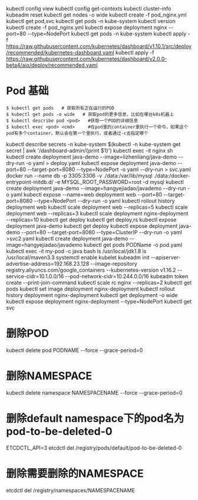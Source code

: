kubectl config view
kubectl config get-contexts
kubectl cluster-info
kubeadm reset
kubectl get nodes -o wide
kubectl create -f pod_nginx.yml 
kubectl get pod,svc
kubectl get pods -n kube-system 
kubectl version
kubectl create -f pod_nginx.yml
kubectl expose deployment nginx --port=80 --type=NodePort
kubectl get pods -n kube-system 
kubectl apply -f  https://raw.githubusercontent.com/kubernetes/dashboard/v1.10.1/src/deploy/recommended/kubernetes-dashboard.yaml
kubectl apply -f https://raw.githubusercontent.com/kubernetes/dashboard/v2.0.0-beta4/aio/deploy/recommended.yaml
# Pod 基础
```
$ kubectl get pods   # 获取所有正在运行的POD
$ kubectl get pods -o wide   # 获取pod的更多信息，比如在哪台k8s机器上
$ kubectl describe pod <pod>   #获取一个POD的详细信息
$ kubectl exec <pod> <cmd>     #在pod里的container里执行一个命令，如果这个pod有多个container，默认会在第一个里执行，或者通过-c去指定哪个   
```
kubectl describe secrets -n kube-system $(kubectl -n kube-system get secret | awk '/dashboard-admin/{print $1}')
kubectl exec -it nginx sh
kubectl create deployment java-demo --image=lizhenliang/java-demo --dry-run -o yaml > deploy.yaml
kubectl expose deployment java-demo --port=80  --target-port=8080 --type=NodePort -o yaml --dry-run > svc.yaml
docker run --name db -p 3305:3306 -v ./data:/var/lib/mysql ./data:/docker-entrypoint-initdb.d/   -e MYSQL_ROOT_PASSWORD=root -d mysql 
kubectl create deployment java-demo --image=hangyejiadao/javademo --dry-run -o yaml
kubectl expose  --name=web  deployment  web --port=80  --target-port=8080 --type=NodePort  --dry-run -o yaml
kubectl rollout history deployment web
kubectl scale deployment web --replicas=5
kubectl scale deployment web --replicas=3
kubectl scale deployment nginx-deployment --replicas=10
kubectl get deploy
kubectl get deploy,rs
kubectl expose deployment  java-demo
kubectl get deploy
kubectl expose deployment java-demo --port=80 --target-port=8080 --type=ClusterIP  --dry-run -o yaml >svc2.yaml
kubectl create deployment java-demo --image=hangyejiadao/javademo
kubectl get pods   PODName  -o pod.yaml
kubectl exec -it my-pod -c java bash
ls /usr/local/jdk1.8
ls /usr/local/maven3.3
systemctl enable kubelet
kubeadm init  --apiserver-advertise-address=192.168.23.128  --image-repository registry.aliyuncs.com/google_containers --kubernetes-version v1.16.2  --service-cidr=10.1.0.0/16 --pod-network-cidr=10.244.0.0/16
kubeadm token create --print-join-command
kubectl scale rc nginx --replicas=2
kubectl get pods
kubectl set image deployment nginx-deployment
kubectl rollout history deployment nginx-deployment 
kubectl get deployment -o wide
kubectl expose deployment nginx-deployment --type=NodePort
kubectl get svc
# 删除POD
kubectl delete pod PODNAME --force --grace-period=0

# 删除NAMESPACE
kubectl delete namespace NAMESPACENAME --force --grace-period=0


# 删除default namespace下的pod名为pod-to-be-deleted-0
ETCDCTL_API=3 etcdctl del /registry/pods/default/pod-to-be-deleted-0

# 删除需要删除的NAMESPACE
etcdctl del /registry/namespaces/NAMESPACENAME
